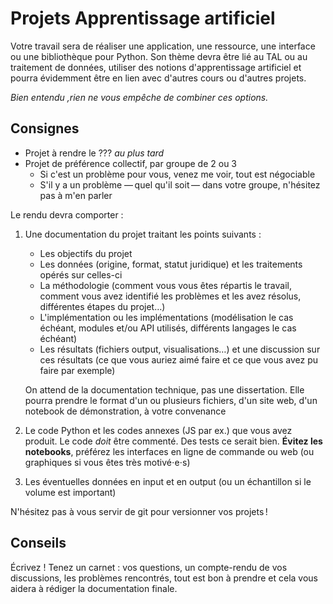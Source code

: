 [comment]: <> "LTeX: language=fr"

Projets Apprentissage artificiel
================================

Votre travail sera de réaliser une application, une ressource, une interface ou une bibliothèque
pour Python. Son thème devra être lié au TAL ou au traitement de données, utiliser des notions
d'apprentissage artificiel et pourra évidemment être en lien avec d'autres cours ou d'autres
projets.

*Bien entendu ,rien ne vous empêche de combiner ces options.*

## Consignes

- Projet à rendre le ??? *au plus tard*
- Projet de préférence collectif, par groupe de 2 ou 3
  - Si c'est un problème pour vous, venez me voir, tout est négociable
  - S'il y a un problème — quel qu'il soit — dans votre groupe, n'hésitez pas à m'en parler

Le rendu devra comporter :

1. Une documentation du projet traitant les points suivants :

   - Les objectifs du projet
   - Les données (origine, format, statut juridique) et les traitements opérés
     sur celles-ci
   - La méthodologie (comment vous vous êtes répartis le travail, comment vous
     avez identifié les problèmes et les avez résolus, différentes étapes du
     projet…)
   - L'implémentation ou les implémentations (modélisation le cas échéant,
     modules et/ou API utilisés, différents langages le cas échéant)
   - Les résultats (fichiers output, visualisations…) et une discussion sur ces
     résultats (ce que vous auriez aimé faire et ce que vous avez pu faire par
     exemple)

   On attend de la documentation technique, pas une dissertation. Elle pourra
   prendre le format d'un ou plusieurs fichiers, d'un site web, d'un notebook de
   démonstration, à votre convenance

2. Le code Python et les codes annexes (JS par ex.) que vous avez produit.
   Le code *doit* être commenté. Des tests ce serait bien. **Évitez les
   notebooks**, préférez les interfaces en ligne de commande ou web (ou
   graphiques si vous êtes très motivé⋅e⋅s)

3. Les éventuelles données en input et en output (ou un échantillon si le volume
   est important)

N'hésitez pas à vous servir de git pour versionner vos projets !

## Conseils

Écrivez ! Tenez un carnet : vos questions, un compte-rendu de vos discussions,
les problèmes rencontrés, tout est bon à prendre et cela vous aidera à rédiger
la documentation finale.
